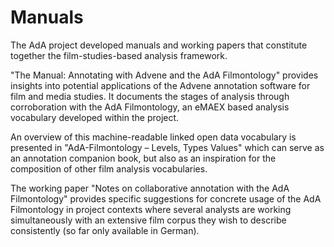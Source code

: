 # Manuals

The AdA project developed manuals and working papers that constitute together the film-studies-based analysis framework. 

"The Manual: Annotating with Advene and the AdA Filmontology" provides insights into potential applications of the Advene annotation software for film and media studies. It documents the stages of analysis through corroboration with the AdA Filmontology, an eMAEX based analysis vocabulary developed within the project.

An overview of this machine-readable linked open data vocabulary is presented in "AdA-Filmontology – Levels, Types Values" which can serve as an annotation companion book, but also as an inspiration for the composition of other film analysis vocabularies.

The working paper "Notes on collaborative annotation with the AdA Filmontology" provides specific suggestions for concrete usage of the AdA Filmontology in project contexts where several analysts are working simultaneously with an extensive film corpus they wish to describe consistently (so far only available in German).
